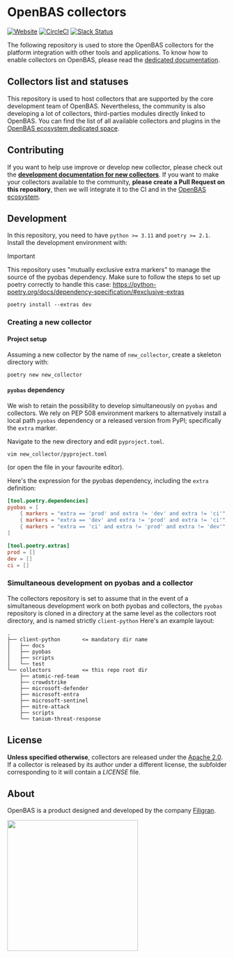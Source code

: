 # OpenBAS collectors

[![Website](https://img.shields.io/badge/website-openbas.io-blue.svg)](https://openbas.io)
[![CircleCI](https://circleci.com/gh/OpenBAS-Platform/collectors.svg?style=shield)](https://circleci.com/gh/OpenBAS-Platform/collectors/tree/main)
[![Slack Status](https://img.shields.io/badge/slack-3K%2B%20members-4A154B)](https://community.filigran.io)

The following repository is used to store the OpenBAS collectors for the platform integration with other tools and
applications. To know how to enable collectors on OpenBAS, please read the [dedicated documentation](https://docs.openbas.io/latest/deployment/ecosystem/collectors).

## Collectors list and statuses

This repository is used to host collectors that are supported by the core development team of OpenBAS.
Nevertheless, the community is also developing a lot of collectors, third-parties modules directly linked to OpenBAS.
You can find the list of all available collectors and plugins in the [OpenBAS ecosystem dedicated space](https://filigran.notion.site/OpenBAS-Ecosystem-30d8eb73d7d04611843e758ddef8941b).

## Contributing

If you want to help use improve or develop new collector, please check out the
**[development documentation for new collectors](https://docs.openbas.io/latest/development/collectors)**. If you want to make your collectors available to the community,
**please create a Pull Request on this repository**, then we will integrate it to the CI and in
the [OpenBAS ecosystem](https://filigran.notion.site/OpenBAS-Ecosystem-30d8eb73d7d04611843e758ddef8941b).

## Development
In this repository, you need to have `python >= 3.11` and `poetry >= 2.1`. Install the development environment with:
> [!IMPORTANT]
> This repository uses "mutually exclusive extra markers" to manage the source of the pyobas dependency. Make sure to
> follow the steps to set up poetry correctly to handle this case:
> https://python-poetry.org/docs/dependency-specification/#exclusive-extras
```shell
poetry install --extras dev
```

### Creating a new collector

#### Project setup
Assuming a new collector by the name of `new_collector`, create a skeleton directory with:
```shell
poetry new new_collector
```

#### `pyobas` dependency
We wish to retain the possibility to develop simultaneously on `pyobas` and collectors. We rely on PEP 508 environment
markers to alternatively install a local path `pyobas` dependency or a released version from PyPI; specifically the `extra`
marker.

Navigate to the new directory and edit `pyproject.toml`.
```shell
vim new_collector/pyproject.toml
```
(or open the file in your favourite editor).

Here's the expression for the pyobas dependency, including the `extra` definition:
```toml
[tool.poetry.dependencies]
pyobas = [
    { markers = "extra == 'prod' and extra != 'dev' and extra != 'ci'", version = "<latest pyobas release on PyPI>", source = "pypi"  },
    { markers = "extra == 'dev' and extra != 'prod' and extra != 'ci'", path = "../../client-python", develop = true },
    { markers = "extra == 'ci' and extra != 'prod' and extra != 'dev'", git = 'https://github.com/OpenBAS-Platform/client-python', branch = 'release/current' },
]

[tool.poetry.extras]
prod = []
dev = []
ci = []
```

### Simultaneous development on pyobas and a collector
The collectors repository is set to assume that in the event of a simultaneous development work on both pyobas
and collectors, the `pyobas` repository is cloned in a directory at the same level as the collectors root directory,
and is named strictly `client-python`
Here's an example layout:
```
.
├── client-python       <= mandatory dir name
│   ├── docs
│   ├── pyobas
│   ├── scripts
│   └── test
└── collectors          <= this repo root dir
    ├── atomic-red-team
    ├── crowdstrike
    ├── microsoft-defender
    ├── microsoft-entra
    ├── microsoft-sentinel
    ├── mitre-attack
    ├── scripts
    └── tanium-threat-response
```

## License

**Unless specified otherwise**, collectors are released under the [Apache 2.0](https://github.com/OpenBAS-Platform/collectors/blob/master/LICENSE). If a collector is released by its
author under a different license, the subfolder corresponding to it will contain a *LICENSE* file.

## About

OpenBAS is a product designed and developed by the company [Filigran](https://filigran.io).

<a href="https://filigran.io" alt="Filigran"><img src="https://github.com/OpenBAS-Platform/openbas/raw/master/.github/img/logo_filigran.png" width="300" /></a>